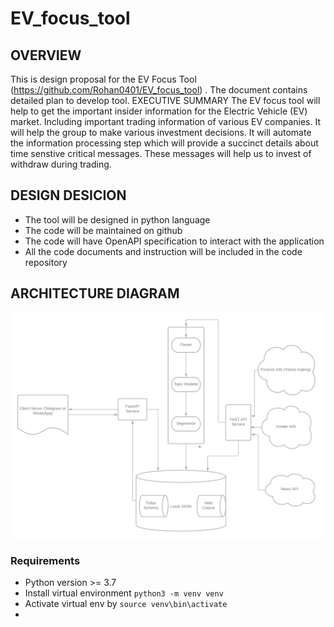 # EV_focus_tool

## OVERVIEW
This is design proposal for the EV Focus Tool (https://github.com/Rohan0401/EV_focus_tool) . The document contains detailed plan to develop tool. 
EXECUTIVE SUMMARY 
The EV focus tool will help to get the important insider information for the Electric Vehicle (EV) market. Including important trading information of various EV companies. It will help the group to make various investment decisions. It will automate the information processing step which will provide a succinct details about time senstive critical messages. These messages will help us to invest of withdraw during trading. 

## DESIGN DESICION 
- The tool will be designed in python language 
- The code will be maintained on github 
- The code will have OpenAPI specification to interact with the application 
- All the code documents and instruction will be included in the code repository 

## ARCHITECTURE DIAGRAM 

![](images/EV%20Focus%20Tool.png)

### Requirements 
  - Python version >= 3.7 
  - Install virtual environment `python3 -m venv venv`
  - Activate virtual env by `source venv\bin\activate`
  - 
